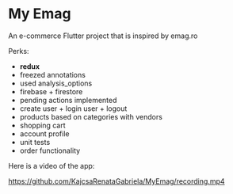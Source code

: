 # My Emag
An e-commerce Flutter project that is inspired by emag.ro

Perks:
* **redux** 
* freezed annotations
* used analysis_options
* firebase + firestore
* pending actions implemented
* create user + login user + logout
* products based on categories with vendors
* shopping cart
* account profile
* unit tests
* order functionality

Here is a video of the app:

https://github.com/KajcsaRenataGabriela/MyEmag/recording.mp4

